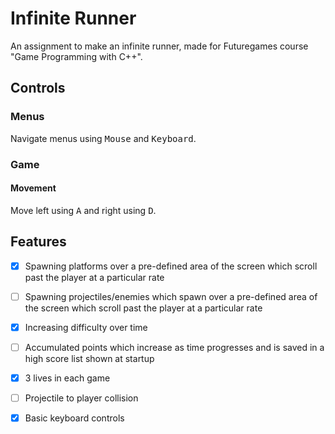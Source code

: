 # Infinite Runner
An assignment to make an infinite runner, made for Futuregames course "Game Programming with C++".

## Controls
### Menus
Navigate menus using <kbd>Mouse</kbd> and <kbd>Keyboard</kbd>.

### Game
#### Movement
Move left using <kbd>A</kbd> and right using <kbd>D</kbd>.


## Features

- [x] Spawning platforms over a pre-defined area of the screen which scroll past the player at a particular rate

- [ ] Spawning projectiles/enemies which spawn over a pre-defined area of the screen which scroll past the player at a particular rate 

- [x] Increasing difficulty over time

- [ ] Accumulated points which increase as time progresses and is saved in a high score list shown at startup

- [x] 3 lives in each game

- [ ] Projectile to player collision

- [x] Basic keyboard controls
